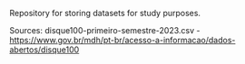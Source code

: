 Repository for storing datasets for study purposes.

Sources:
disque100-primeiro-semestre-2023.csv - https://www.gov.br/mdh/pt-br/acesso-a-informacao/dados-abertos/disque100

